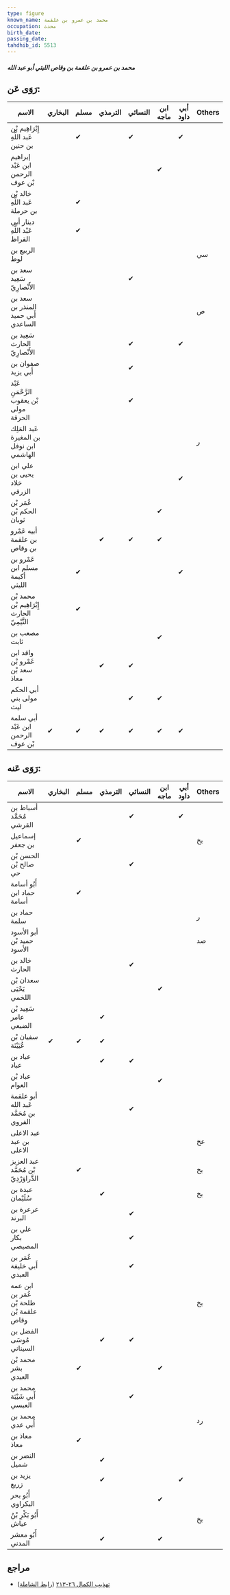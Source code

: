 ```yaml
---
type: figure
known_name: محمد بن عمرو بن علقمة
occupation: محدث
birth_date:
passing_date:
tahdhib_id: 5513
---
```

##### محمد بن عمرو بن علقمة بن وقاص الليثي أبو عبد الله

## رَوَى عَن:
| الاسم                                       | البخاري | مسلم | الترمذي | النسائي | ابن ماجه | أبي داود | Others |
| ------------------------------------------- | ------- | ---- | ------- | ------- | -------- | -------- | ------ |
| إِبْرَاهِيم بْن عَبد اللَّهِ بن حنين        |         | ✔    |         | ✔       |          | ✔        |        |
| إبراهيم ابن عَبْد الرحمن بْن عوف            |         |      |         |         | ✔        |          |        |
| خالد بْن عَبد اللَّهِ بن حرملة              |         | ✔    |         |         |          |          |        |
| دينار أبي عَبْد اللَّهِ القراظ              |         | ✔    |         |         |          |          |        |
| الربيع بن لوط                               |         |      |         |         |          |          | سي     |
| سعد بن سَعِيد الأَنْصارِيّ                  |         |      |         | ✔       |          |          |        |
| سعد بن المنذر بن أَبي حميد الساعدي          |         |      |         |         |          |          | ص      |
| سَعِيد بن الحارث الأَنْصارِيّ               |         |      |         | ✔       |          | ✔        |        |
| صفوان بن أَبي يزيد                          |         |      |         | ✔       |          |          |        |
| عَبْد الرَّحْمَنِ بْن يعقوب مولى الحرقة     |         |      |         | ✔       |          |          |        |
| عَبد المَلِك بن المغيرة ابن نوفل الهاشمي    |         |      |         |         |          |          | ر      |
| علي ابن يحيى بن خلاد الزرقي                 |         |      |         |         |          | ✔        |        |
| عُمَر بْن الحكم بْن ثوبان                   |         |      |         |         | ✔        |          |        |
| أبيه عَمْرو بن علقمة بن وقاص                |         |      | ✔       | ✔       | ✔        |          |        |
| عَمْرو بن مسلم ابن أكيمة الليثي             |         | ✔    |         |         |          | ✔        |        |
| محمد بْن إِبْرَاهِيم بْن الحارث التَّيْمِيّ |         | ✔    |         |         |          |          |        |
| مصعب بن ثابت                                |         |      |         |         | ✔        |          |        |
| واقد ابن عَمْرو بْن سعد بْن معاذ            |         |      | ✔       | ✔       |          |          |        |
| أبي الحكم مولى بني ليث                      |         |      |         | ✔       | ✔        |          |        |
| أبي سلمة ابن عَبْد الرحمن بْن عوف           | ✔       | ✔    | ✔       | ✔       | ✔        | ✔        |        |
## رَوَى عَنه:
| الاسم                                    | البخاري | مسلم | الترمذي | النسائي | ابن ماجه | أبي داود | Others |
| ---------------------------------------- | ------- | ---- | ------- | ------- | -------- | -------- | ------ |
| أسباط بن مُحَمَّد القرشي                 |         |      |         | ✔       |          | ✔        |        |
| إسماعيل بن جعفر                          |         | ✔    |         |         |          |          | بخ     |
| الحسن بْن صالح بْن حي                    |         |      |         | ✔       |          |          |        |
| أَبُو أسامة حماد ابن أسامة               |         | ✔    |         |         |          |          |        |
| حماد بن سلمة                             |         |      |         |         |          |          | ر      |
| أبو الأسود حميد بْن الأسود               |         |      |         |         |          |          | صد     |
| خالد بن الحارث                           |         |      |         | ✔       |          |          |        |
| سعدان بْن يَحْيَى اللخمي                 |         |      |         |         | ✔        |          |        |
| سَعِيد بْن عامر الضبعي                   |         |      | ✔       |         |          |          |        |
| سفيان بْن عُيَيْنَة                      | ✔       | ✔    | ✔       |         |          |          |        |
| عباد بن عباد                             |         |      | ✔       | ✔       |          |          |        |
| عباد بْن العوام                          |         |      |         |         | ✔        |          |        |
| أبو علقمة عَبد الله بن مُحَمَّد الفروي   |         |      |         | ✔       |          |          |        |
| عبد الاعلى بن عبد الاعلى                 |         |      |         |         |          |          | عخ     |
| عبد العزيز بْن مُحَمَّد الدَّراوَرْدِيّ  |         | ✔    |         |         |          |          | بخ     |
| عبدة بن سُلَيْمان                        |         |      | ✔       |         |          |          | بخ     |
| عرعرة بن البرند                          |         |      |         | ✔       |          |          |        |
| علي بن بكار المصيصي                      |         |      |         | ✔       |          |          |        |
| عُمَر بن أَبي خليفة العبدي               |         |      |         | ✔       |          |          |        |
| ابن عمه عُمَر بن طلحة بْن علقمة بْن وقاص |         |      |         |         |          |          | بخ     |
| الفضل بن مُوسَى السيناني                 |         |      | ✔       | ✔       |          |          |        |
| محمد بْن بشر العبدي                      |         | ✔    |         |         | ✔        |          |        |
| محمد بن أَبي شَيْبَة العبسي              |         |      |         | ✔       |          |          |        |
| محمد بن أَبي عدي                         |         |      |         |         |          |          | رد     |
| معاذ بن معاذ                             |         | ✔    |         |         |          |          |        |
| النضر بن شميل                            |         |      | ✔       |         |          |          |        |
| يزيد بن زريع                             |         |      | ✔       |         |          | ✔        |        |
| أَبُو بحر البكراوي                       |         |      |         |         | ✔        |          |        |
| أَبُو بَكْرِ بْنُ عياش                   |         |      |         |         |          |          | بخ     |
| أَبُو معشر المدني                        |         |      | ✔       |         | ✔        |          |        |
## مراجع
- [تهذيب الكمال ٢٦-٢١٣](obsidian://open?vault=Tahdhib-al-Kamal&file=Figures/٥٥١٣-محمد%20بن%20عمرو%20بن%20علقمة%20بن%20وقاص%20الليثي%20أبو%20عبد%20الله) ([رابط الشاملة](https://shamela.ws/book/3722/13961))
